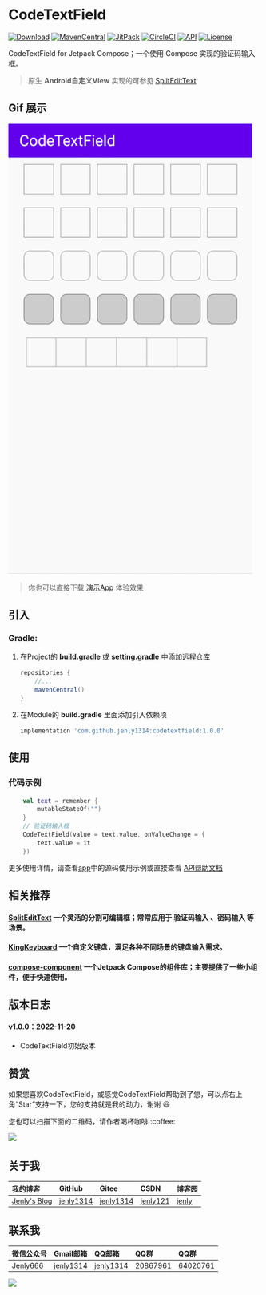 # CodeTextField

[![Download](https://img.shields.io/badge/download-App-blue.svg)](https://raw.githubusercontent.com/jenly1314/CodeTextField/master/app/release/app-release.apk)
[![MavenCentral](https://img.shields.io/maven-central/v/com.github.jenly1314/codetextfield)](https://repo1.maven.org/maven2/com/github/jenly1314/codetextfield)
[![JitPack](https://jitpack.io/v/jenly1314/CodeTextField.svg)](https://jitpack.io/#jenly1314/CodeTextField)
[![CircleCI](https://circleci.com/gh/jenly1314/CodeTextField.svg?style=svg)](https://circleci.com/gh/jenly1314/CodeTextField)
[![API](https://img.shields.io/badge/API-21%2B-blue.svg?style=flat)](https://android-arsenal.com/api?level=21)
[![License](https://img.shields.io/badge/license-MIT-blue.svg)](https://opensource.org/licenses/mit-license.php)

CodeTextField for Jetpack Compose；一个使用 Compose 实现的验证码输入框。

> 原生 **Android自定义View** 实现的可参见 [SplitEditText](https://github.com/jenly1314/SplitEditText)

## Gif 展示
![Image](GIF.gif)

> 你也可以直接下载 [演示App](https://raw.githubusercontent.com/jenly1314/CodeTextField/master/app/release/app-release.apk) 体验效果

## 引入

### Gradle:

1. 在Project的 **build.gradle** 或 **setting.gradle** 中添加远程仓库

    ```gradle
    repositories {
        //...
        mavenCentral()
    }
    ```

2. 在Module的 **build.gradle** 里面添加引入依赖项

    ```gradle
    implementation 'com.github.jenly1314:codetextfield:1.0.0'
    ```

## 使用

### 代码示例

```kotlin
    val text = remember {
        mutableStateOf("")
    }
    // 验证码输入框
    CodeTextField(value = text.value, onValueChange = {
        text.value = it
    })

```

更多使用详情，请查看[app](app)中的源码使用示例或直接查看 [API帮助文档](https://jenly1314.github.io/CodeTextField/api/)

## 相关推荐

#### [SplitEditText](https://github.com/jenly1314/SplitEditText) 一个灵活的分割可编辑框；常常应用于 **验证码输入** 、**密码输入** 等场景。
#### [KingKeyboard](https://github.com/jenly1314/KingKeyboard) 一个自定义键盘，满足各种不同场景的键盘输入需求。
#### [compose-component](https://github.com/jenly1314/compose-component) 一个Jetpack Compose的组件库；主要提供了一些小组件，便于快速使用。

<!-- end -->

## 版本日志

#### v1.0.0：2022-11-20
*  CodeTextField初始版本

## 赞赏
如果您喜欢CodeTextField，或感觉CodeTextField帮助到了您，可以点右上角“Star”支持一下，您的支持就是我的动力，谢谢 :smiley:
<p>您也可以扫描下面的二维码，请作者喝杯咖啡 :coffee:

<div>
   <img src="https://jenly1314.github.io/image/page/rewardcode.png">
</div>

## 关于我

| 我的博客                                                                                | GitHub                                                                                  | Gitee                                                                                  | CSDN                                                                                 | 博客园                                                                            |
|:------------------------------------------------------------------------------------|:----------------------------------------------------------------------------------------|:---------------------------------------------------------------------------------------|:-------------------------------------------------------------------------------------|:-------------------------------------------------------------------------------|
| <a title="我的博客" href="https://jenly1314.github.io" target="_blank">Jenly's Blog</a> | <a title="GitHub开源项目" href="https://github.com/jenly1314" target="_blank">jenly1314</a> | <a title="Gitee开源项目" href="https://gitee.com/jenly1314" target="_blank">jenly1314</a>  | <a title="CSDN博客" href="http://blog.csdn.net/jenly121" target="_blank">jenly121</a>  | <a title="博客园" href="https://www.cnblogs.com/jenly" target="_blank">jenly</a>  |

## 联系我

| 微信公众号        | Gmail邮箱                                                                          | QQ邮箱                                                                              | QQ群                                                                                                                       | QQ群                                                                                                                       |
|:-------------|:---------------------------------------------------------------------------------|:----------------------------------------------------------------------------------|:--------------------------------------------------------------------------------------------------------------------------|:--------------------------------------------------------------------------------------------------------------------------|
| [Jenly666](http://weixin.qq.com/r/wzpWTuPEQL4-ract92-R) | <a title="给我发邮件" href="mailto:jenly1314@gmail.com" target="_blank">jenly1314</a> | <a title="给我发邮件" href="mailto:jenly1314@vip.qq.com" target="_blank">jenly1314</a> | <a title="点击加入QQ群" href="https://qm.qq.com/cgi-bin/qm/qr?k=6_RukjAhwjAdDHEk2G7nph-o8fBFFzZz" target="_blank">20867961</a> | <a title="点击加入QQ群" href="https://qm.qq.com/cgi-bin/qm/qr?k=Z9pobM8bzAW7tM_8xC31W8IcbIl0A-zT" target="_blank">64020761</a> |

<div>
   <img src="https://jenly1314.github.io/image/page/footer.png">
</div>
